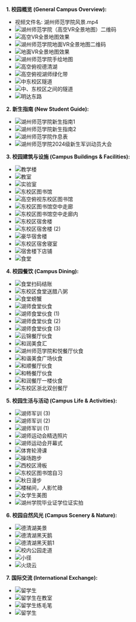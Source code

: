 **1. 校园概览 (General Campus Overview):**
* 视频文件名: 湖州师范学院风景.mp4
* ![湖州师范学院（高空VR全景地图）二维码](https://github.com/user-attachments/assets/34c4cbea-f3e0-489d-8e9a-6f419de1fcc9)
* ![高空VR全景地图效果](https://github.com/user-attachments/assets/8b0a9171-3710-4d2b-9802-187a5e411ea3)
* ![湖州师范学院地面VR全景地图二维码](https://github.com/user-attachments/assets/799acdb8-00d0-499e-9179-6d22e3eee029)
* ![地面VR全景地图效果](https://github.com/user-attachments/assets/63f66ed5-4fd6-4af1-ae01-7d45e2138d39)
* ![湖州师范学院手绘地图](https://github.com/user-attachments/assets/cfe5da6d-0020-4b44-93e7-e7297cd3be9a)
* ![高空俯视德清湖](https://github.com/user-attachments/assets/cc706bff-1d77-46f8-81db-4755510c0764)
* ![高空俯视湖师绿化带](https://github.com/user-attachments/assets/94213bd0-6abc-4d1d-afd2-44cd684f8481)
* ![中东校区隧道](https://github.com/user-attachments/assets/20a44acb-76eb-4373-9f95-d3a73fb3525c)
* ![中、东校区之间的隧道](https://github.com/user-attachments/assets/81d75e89-0435-413d-9bd5-01e97cad5648)
* ![明达东路](https://github.com/user-attachments/assets/12b223f6-b73a-4a1f-9c7a-fd7524b03586)


**2. 新生指南 (New Student Guide):**
* ![湖州师范学院新生指南1](https://github.com/user-attachments/assets/1fc1b1ef-b5fd-405b-9752-9b4f4403760a)
* ![湖州师范学院新生指南2](https://github.com/user-attachments/assets/bc2de8b7-2a80-48e1-9796-9f3b3f6fee45)
* ![湖州师范学院作息表](https://github.com/user-attachments/assets/11fa391a-a4c1-4d76-b6d5-299744f18dde)
* ![湖州师范学院2024级新生军训动员大会](https://github.com/user-attachments/assets/73a937cb-5266-4edb-90da-3755303f9b78)


**3. 校园建筑与设施 (Campus Buildings & Facilities):**
* ![教学楼](https://github.com/user-attachments/assets/8665ed63-7b37-43dd-8d64-d219346ac161)
* ![教室](https://github.com/user-attachments/assets/0966b506-d28a-4ec8-aee9-81fc4d5c088a)
* ![实验室](https://github.com/user-attachments/assets/6303b7da-1698-4a42-b383-61ae235db293)
* ![东校区图书馆](https://github.com/user-attachments/assets/66d7c625-4aa1-4352-926c-20d95e520ca8)
* ![高空俯视东校区图书馆](https://github.com/user-attachments/assets/b224afe9-6d67-4821-b742-2cbe9b3e199c)
* ![东校区图书馆空中走廊](https://github.com/user-attachments/assets/caeac48f-a948-443c-aa10-d045a9708b1e)
* ![东校区图书馆空中走廊内](https://github.com/user-attachments/assets/070971eb-f6d2-432c-ad6d-5ce8825c05c3)
* ![东校区宿舍楼](https://github.com/user-attachments/assets/618e47ad-4817-4ed4-9aed-f2cbabf3cc9a)
* ![东校区宿舍楼 (2)](https://github.com/user-attachments/assets/d9787d72-1802-40f3-823b-8d8bf685c707)
* ![豪华宿舍楼](https://github.com/user-attachments/assets/9ed40bbb-d20f-4f18-ac28-73488ea0df89)
* ![东校区宿舍寝室](https://github.com/user-attachments/assets/11e7092e-99e8-4a09-92f1-772fa1f3d0a1)
* ![宿舍楼下店铺](https://github.com/user-attachments/assets/f355a31d-d2cf-4b11-9506-80e6829eb83f)
* ![食堂](https://github.com/user-attachments/assets/0180ddb1-da16-4e9d-959f-177a63af4af7)


**4. 校园餐饮 (Campus Dining):**
* ![食堂扫码结账](https://github.com/user-attachments/assets/3765c710-c515-4c00-82b3-24f2bd2d8458)
* ![东校区食堂送腊八粥](https://github.com/user-attachments/assets/56e8e8f8-4a69-401c-9a23-0f05e2722155)
* ![食堂螃蟹](https://github.com/user-attachments/assets/2e99f94f-bc13-436f-82ac-76daf85ce344)
* ![湖师食堂伙食](https://github.com/user-attachments/assets/1a1ee43b-7f2d-49b9-a2cb-fb95178cbd0b)
* ![湖师食堂伙食 (1)](https://github.com/user-attachments/assets/d66abe8b-4af9-4867-a211-e7af06efbc58)
* ![湖师食堂伙食 (2)](https://github.com/user-attachments/assets/596f5cfd-489b-40a5-b4bf-339454bb0885)
* ![湖师食堂伙食 (3)](https://github.com/user-attachments/assets/2e80dbf1-df5f-4afa-8fde-4c92a1087395)
* ![云锦餐厅伙食](https://github.com/user-attachments/assets/66ab3601-db9b-44b7-854d-893ad5b16857)
* ![和润美食汇](https://github.com/user-attachments/assets/7b86ff47-3de7-4f0a-b0f0-ae59a999a7b2)
* ![湖州师范学院和悦餐厅伙食](https://github.com/user-attachments/assets/358dcdbd-4b32-46ad-9333-b93ac54c6e29)
* ![和谐美食广场伙食](https://github.com/user-attachments/assets/e1ce03d4-6905-4691-972f-3a57add2d1a1)
* ![和顺餐厅伙食](https://github.com/user-attachments/assets/2a26cc7c-2fba-490c-a611-ffc1f0285523)
* ![和畅餐厅伙食](https://github.com/user-attachments/assets/a336f88c-d057-47b1-b58b-9e634f8eba97)
* ![和润餐厅一楼伙食](https://github.com/user-attachments/assets/794c264d-bb4a-4c67-b752-e1101082003e)
* ![东校区浙北双创餐厅](https://github.com/user-attachments/assets/bf05972c-091b-4c81-8852-9bc8edf1567b)


**5. 校园生活与活动 (Campus Life & Activities):**
* ![湖师军训 (3)](https://github.com/user-attachments/assets/26c855c1-f060-4e8f-96f8-5f73d6a1103c)
* ![湖师军训 (2)](https://github.com/user-attachments/assets/5382138d-f31e-4a63-af70-1c7c50236be0)
* ![湖师军训 (1)](https://github.com/user-attachments/assets/ff761fe8-5440-4e1d-a659-b290997fb6d5)
* ![湖师运动会精选照片](https://github.com/user-attachments/assets/1271e910-3ed6-4740-a71b-43a43b496d3d)
* ![湖师运动会开幕式](https://github.com/user-attachments/assets/3b5a6b6c-46fd-4bea-acea-42342af66876)
* ![体育轮滑课](https://github.com/user-attachments/assets/b6bff7fb-e061-4fa4-b884-1eeec5434a14)
* ![操场跑步](https://github.com/user-attachments/assets/c3838353-dea8-4de1-b8cd-549386124bbc)
* ![西校区滑板](https://github.com/user-attachments/assets/c1d870b6-e619-4147-9eb8-3ee08a4bfd14)
* ![东校区图书馆自习](https://github.com/user-attachments/assets/15b5c338-35f4-40c0-8978-2a91e9f32176)
* ![秋日漫步](https://github.com/user-attachments/assets/a5c7d2b6-c5cd-4441-a59e-cf4e01111270)
* ![楼梯间，人影忙碌](https://github.com/user-attachments/assets/db877d16-e665-40eb-8b14-fbab9cbcc1fa)
* ![女学生美图](https://github.com/user-attachments/assets/6890055f-2e45-4066-9951-fb58c879d876)
* ![湖州学院毕业证学位证实拍](https://github.com/user-attachments/assets/150b4e7e-b109-4853-84ae-d00cc19d435c)


**6. 校园自然风光 (Campus Scenery & Nature):**
* ![德清湖美景](https://github.com/user-attachments/assets/1d3d1c7b-d373-4fb8-91f2-5bd822f05527)
* ![德清湖黑天鹅](https://github.com/user-attachments/assets/f346c0dc-a9cf-49a1-91ff-a8c3990a2903)
* ![德清湖黑天鹅1](https://github.com/user-attachments/assets/8b797867-22f7-4bf2-a5e2-e3cbf70c6f3a)
* ![校内公园走道](https://github.com/user-attachments/assets/89d5c28b-0d2a-4a7b-9361-3b35f2dd874c)
* ![小径](https://github.com/user-attachments/assets/28ddeacc-7b75-42ad-9b4f-64e38d9ebf56)
* ![火烧云](https://github.com/user-attachments/assets/3ecaab97-a1d2-49d5-b51b-51165fcb0219)


**7. 国际交流 (International Exchange):**
* ![留学生](https://github.com/user-attachments/assets/5edf024d-aabd-43b3-9206-172f3e0d24ac)
* ![留学生在教室](https://github.com/user-attachments/assets/f81f77f1-84ac-4bb2-a662-d7cc448b2751)
* ![留学生练毛笔](https://github.com/user-attachments/assets/7914c168-93e2-48e4-ae55-3087e352dacd)
* ![留学生](https://github.com/user-attachments/assets/e6ca0533-e7b8-4e9d-877d-7ca379380ac5)

